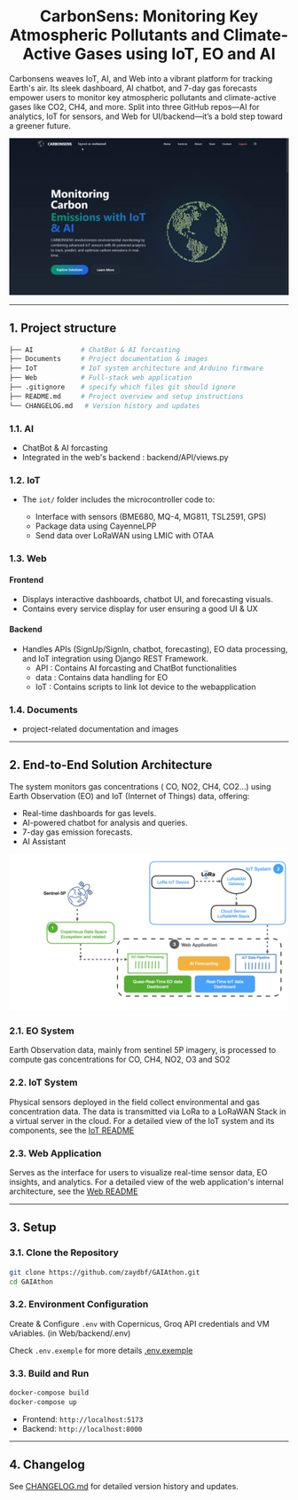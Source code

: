 <h1 style="text-align: center;">
  CarbonSens: Monitoring Key Atmospheric Pollutants and Climate-Active Gases using IoT, EO and AI
</h1>


Carbonsens weaves IoT, AI, and Web into a vibrant platform for tracking Earth's air. Its sleek dashboard, AI chatbot, and 7-day gas forecasts empower users to monitor key atmospheric pollutants and climate-active gases like CO2, CH4, and more. Split into three GitHub repos—AI for analytics, IoT for sensors, and Web for UI/backend—it’s a bold step toward a greener future.

<p align="center"><img src="./Documents//images/Capture.png" alt="Capture" width="800" /></p>
 

---

## 1. Project structure

```bash
├── AI            # ChatBot & AI forcasting
├── Documents     # Project documentation & images
├── IoT           # IoT system architecture and Arduino firmware  
├── Web           # Full-stack web application 
├── .gitignore    # specify which files git should ignore
├── README.md     # Project overview and setup instructions
└── CHANGELOG.md   # Version history and updates
```

 
### 1.1. AI
  - ChatBot & AI forcasting 
  - Integrated in the web's backend : backend/API/views.py

### 1.2. IoT   
  - The `iot/` folder includes the microcontroller code to:
     
     - Interface with sensors (BME680, MQ-4, MG811, TSL2591, GPS)
     - Package data using CayenneLPP
     - Send data over LoRaWAN using LMIC with OTAA

### 1.3. Web

#### Frontend

- Displays interactive dashboards, chatbot UI, and forecasting visuals.
- Contains every service display for user ensuring a good UI & UX
  
#### Backend 
- Handles APIs (SignUp/SignIn, chatbot, forecasting), EO data processing, and IoT integration using Django REST Framework.
  - API : Contains AI forcasting and ChatBot functionalities
  - data : Contains data handling for EO
  - IoT : Contains scripts to link Iot device to the webapplication

### 1.4. Documents

- project-related documentation and images

---

## 2. End-to-End Solution Architecture

The system monitors  gas concentrations ( CO, NO2, CH4, CO2...) using Earth Observation (EO) and IoT (Internet of Things) data, offering:

- Real-time dashboards for gas levels.
- AI-powered chatbot for analysis and queries.
- 7-day gas emission forecasts.
- AI Assistant

![Architecture Diagram](Documents/images/GlobalArch.jpeg)

### 2.1. EO System
Earth Observation data, mainly from sentinel 5P imagery, is processed to compute gas concentrations for CO, CH4, NO2, O3 and  SO2
### 2.2. IoT System
Physical sensors deployed in the field collect environmental and gas concentration data. The data is transmitted via LoRa to a LoRaWAN Stack in a virtual server in the cloud. For a detailed view of the IoT system and its components, see the [IoT README](./IoT/README.md)
### 2.3. Web Application
Serves as the interface for users to visualize real-time sensor data, EO insights, and analytics.  For a detailed view of the web application's internal architecture, see the [Web README](./Web/README.md)




---

## 3. Setup

### 3.1. Clone the Repository

```bash
git clone https://github.com/zaydbf/GAIAthon.git
cd GAIAthon
```

### 3.2. Environment Configuration

Create & Configure `.env` with Copernicus, Groq API credentials and VM vAriables. (in Web/backend/.env)

Check `.env.exemple` for more details [.env.exemple](./Web/backend/.env.exemple)

### 3.3.  Build and Run


   ```bash
   docker-compose build
   docker-compose up
   ```

   - Frontend: `http://localhost:5173`
   - Backend: `http://localhost:8000`

---

## 4. Changelog

See [CHANGELOG.md](CHANGELOG.md) for detailed version history and updates.

